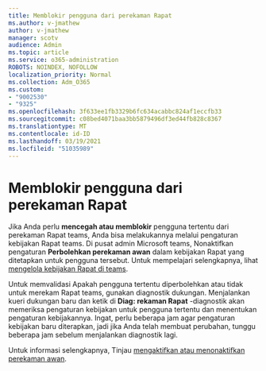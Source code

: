 ```yaml
---
title: Memblokir pengguna dari perekaman Rapat
ms.author: v-jmathew
author: v-jmathew
manager: scotv
audience: Admin
ms.topic: article
ms.service: o365-administration
ROBOTS: NOINDEX, NOFOLLOW
localization_priority: Normal
ms.collection: Adm_O365
ms.custom:
- "9002530"
- "9325"
ms.openlocfilehash: 3f633ee1fb3329b6fc634acabbc824af1eccfb33
ms.sourcegitcommit: c08bed4071baa3bb5879496df3ed44fb828c8367
ms.translationtype: MT
ms.contentlocale: id-ID
ms.lasthandoff: 03/19/2021
ms.locfileid: "51035989"
---
```

# <a name="block-user-from-recording-meetings"></a>Memblokir pengguna dari perekaman Rapat

Jika Anda perlu **mencegah atau memblokir** pengguna tertentu dari perekaman Rapat teams, Anda bisa melakukannya melalui pengaturan kebijakan Rapat teams. Di pusat admin Microsoft teams, Nonaktifkan pengaturan **Perbolehkan perekaman awan** dalam kebijakan Rapat yang ditetapkan untuk pengguna tersebut. Untuk mempelajari selengkapnya, lihat [mengelola kebijakan Rapat di teams](https://docs.microsoft.com/microsoftteams/meeting-policies-in-teams#allow-cloud-recording).

Untuk memvalidasi Apakah pengguna tertentu diperbolehkan atau tidak untuk merekam Rapat teams, gunakan diagnostik dukungan. Menjalankan kueri dukungan baru dan ketik di **Diag: rekaman Rapat** -diagnostik akan memeriksa pengaturan kebijakan untuk pengguna tertentu dan menentukan pengaturan kebijakannya. Ingat, perlu beberapa jam agar pengaturan kebijakan baru diterapkan, jadi jika Anda telah membuat perubahan, tunggu beberapa jam sebelum menjalankan diagnostik lagi.

Untuk informasi selengkapnya, Tinjau [mengaktifkan atau menonaktifkan perekaman awan](https://docs.microsoft.com/microsoftteams/cloud-recording#turn-on-or-turn-off-cloud-recording).
